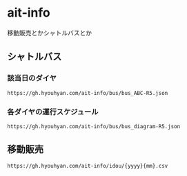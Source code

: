 # ait-info
移動販売とかシャトルバスとか

## シャトルバス
### 該当日のダイヤ
`https://gh.hyouhyan.com/ait-info/bus/bus_ABC-R5.json`  
### 各ダイヤの運行スケジュール
`https://gh.hyouhyan.com/ait-info/bus/bus_diagram-R5.json`  

## 移動販売
`https://gh.hyouhyan.com/ait-info/idou/{yyyy}{mm}.csv`  